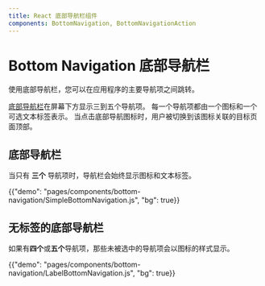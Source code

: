```yaml
---
title: React 底部导航栏组件
components: BottomNavigation, BottomNavigationAction
---
```


# Bottom Navigation 底部导航栏

<p class="description">使用底部导航栏，您可以在应用程序的主要导航项之间跳转。</p>

[底部导航栏](https://material.io/design/components/bottom-navigation.html)在屏幕下方显示三到五个导航项。 每一个导航项都由一个图标和一个可选文本标签表示。 当点击底部导航图标时，用户被切换到该图标关联的目标页面顶部。

## 底部导航栏

当只有 **三个** 导航项时，导航栏会始终显示图标和文本标签。

{{"demo": "pages/components/bottom-navigation/SimpleBottomNavigation.js", "bg": true}}

## 无标签的底部导航栏

如果有**四个**或**五个**导航项，那些未被选中的导航项会以图标的样式显示。

{{"demo": "pages/components/bottom-navigation/LabelBottomNavigation.js", "bg": true}}